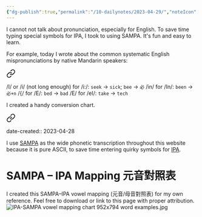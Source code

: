 ```yaml
---
{"dg-publish":true,"permalink":"/10-dailynotes/2023-04-29/","noteIcon":"2"}
---
```


I cannot not talk about pronunciation, especially for English. To save time typing special symbols for IPA, I took to using SAMPA. It's fun and easy to learn.

For example, today I wrote about the common systematic English mispronunciations by native Mandarin speakers:

<div class="transclusion internal-embed is-loaded"><a class="markdown-embed-link" href="/systematic-mispronunciations-by-non-native-speakers-of-english/#01fcf5" aria-label="Open link"><svg xmlns="http://www.w3.org/2000/svg" width="24" height="24" viewBox="0 0 24 24" fill="none" stroke="currentColor" stroke-width="2" stroke-linecap="round" stroke-linejoin="round" class="svg-icon lucide-link"><path d="M10 13a5 5 0 0 0 7.54.54l3-3a5 5 0 0 0-7.07-7.07l-1.72 1.71"></path><path d="M14 11a5 5 0 0 0-7.54-.54l-3 3a5 5 0 0 0 7.07 7.07l1.71-1.71"></path></svg></a><div class="markdown-embed">



/I/ or /i/ (not long enough) for /i:/: `seek` -> `sick`; `bee` -> `必`
/in/ for /In/: `been` -> `必+n`
/{/ for /E/: `bed` -> `bad`
/E/ for /eI/: `take` -> `tech` 

</div></div>


I created a handy conversion chart.


<div class="transclusion internal-embed is-loaded"><a class="markdown-embed-link" href="/note-on-the-sampa-phonetic-transcription-sampa/" aria-label="Open link"><svg xmlns="http://www.w3.org/2000/svg" width="24" height="24" viewBox="0 0 24 24" fill="none" stroke="currentColor" stroke-width="2" stroke-linecap="round" stroke-linejoin="round" class="svg-icon lucide-link"><path d="M10 13a5 5 0 0 0 7.54.54l3-3a5 5 0 0 0-7.07-7.07l-1.72 1.71"></path><path d="M14 11a5 5 0 0 0-7.54-.54l-3 3a5 5 0 0 0 7.07 7.07l1.71-1.71"></path></svg></a><div class="markdown-embed">




date-created:: 2023-04-28

I use [SAMPA](https://en.wikipedia.org/wiki/SAMPA) as the wide phonetic transcription throughout this website because it is pure ASCII, to save time entering quirky symbols for [IPA](https://en.wikipedia.org/wiki/International_Phonetic_Alphabet).
# SAMPA – IPA Mapping 元音對照表


I created this SAMPA–IPA vowel mapping (元音/母音對照表) for my own reference. Feel free to download or link to this page with proper attribution.  
![IPA-SAMPA vowel mapping chart 952x794 word examples.jpg](/img/user/_attachments/IPA-SAMPA%20vowel%20mapping%20chart%20952x794%20word%20examples.jpg) 

</div></div>
